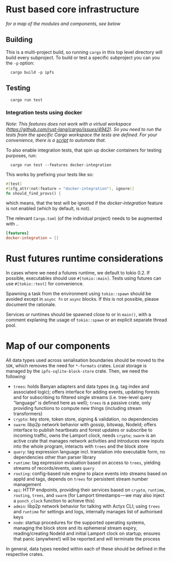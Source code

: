 # Rust based core infrastructure

_for a map of the modules and components, see below_

## Building

This is a multi-project build, so running `cargo` in this top level directory will build every subproject. To build or
test a specific subproject you can you the `-p` option:

```
  cargo build -p ipfs
```

## Testing

```
  cargo run test
```

### Integration tests using docker

_Note: This features does not work with a virtual workspace (<https://github.com/rust-lang/cargo/issues/4942>). So you need to run the tests from the specific Cargo workspace the tests are defined.
For your convenience, there is a [script](./run-docker-integration-tests.sh) to automate that._

To also enable integration tests, that spin up docker containers for testing purposes, run:

```
  cargo run test --features docker-integration
```

This works by prefixing your tests like so:

```rs
#[test]
#[cfg_attr(not(feature = "docker-integration"), ignore)]
fn should_find_provs() {
```

which means, that the test will be ignored if the _docker-integration_ feature is not enabled (which by default, is not).

The relevant `Cargo.toml` (of the individual project) needs to be augmented with ..

```toml
[features]
docker-integration = []
```

# Rust futures runtime considerations

In cases where we need a futures runtime, we default to tokio 0.2. If possible, executables
should use `#[tokio::main]`. Tests using futures can use `#[tokio::test]` for convenience.

Spawning a task from the environment using `tokio::spawn` should be avoided except in `async fn` or `async` blocks. If this is not possible, please document the rationale.

Services or runtimes should be spawned close to or in `main()`, with a comment explaning the usage of
`tokio::spawn` or an explicit separate thread pool.

# Map of our components

All data types used across serialisation boundaries should be moved to the `SDK`, which removes the need for `*-formats` crates. Local storage is managed by the `ipfs-sqlite-block-store` crate. Then, we need the following:

- `trees`: holds Banyan adapters and data types (e.g. tag index and associated logic); offers interface for adding events, updating forests and for subscribing to filtered single streams (i.e. tree-level query “language” is defined here as well); `trees` is a passive crate, only providing functions to compute new things (including stream transformers)
- `crypto`: key store, token store, signing & validation, no dependencies
- `swarm`: libp2p network behavior with gossip, bitswap, NodeId; offers interface to publish heartbeats and forest updates or subscribe to incoming traffic, owns the Lamport clock, needs `crypto`; `swarm` is an active crate that manages network activities and introduces new inputs into the whole program, interacts with `trees` and the block store
- `query`: tag expression language incl. translation into executable form, no dependencies other than parser library
- `runtime`: tag expression evaluation based on access to `trees`, yielding streams of records/events, uses `query`
- `routing`: config-based rule engine to place events into streams based on appId and tags, depends on `trees` for persistent stream number management
- `api`: HTTP endpoints, providing their services based on `crypto`, `runtime`, `routing`, `trees`, and `swarm` (for Lamport timestamps — we may also inject a `punch_clock` function to achieve this)
- `admin`: libp2p network behavior for talking with Actyx CLI; using `trees` and `runtime` for settings and logs, internally manages list of authorised keys
- `node`: startup procedures for the supported operating systems, managing the block store and its ephemeral stream expiry, reading/creating NodeId and initial Lamport clock on startup; ensures that panic (anywhere!) will be reported and will terminate the process

In general, data types needed within each of these should be defined in the respective crates.
